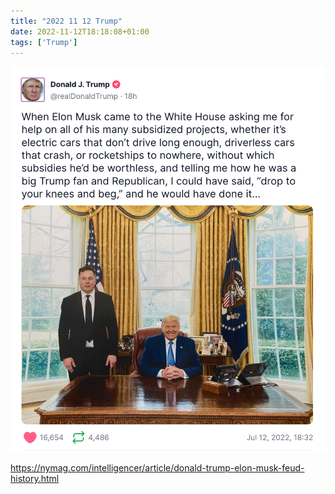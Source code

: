 ```yaml
---
title: "2022 11 12 Trump"
date: 2022-11-12T18:18:08+01:00
tags: ['Trump']
---
```


![](image.png)

https://nymag.com/intelligencer/article/donald-trump-elon-musk-feud-history.html

